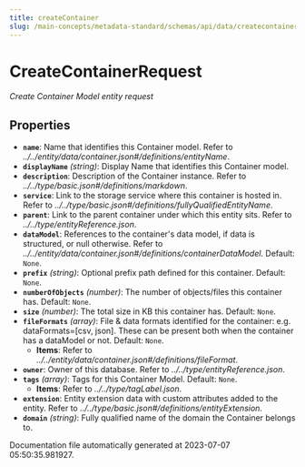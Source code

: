 ```yaml
---
title: createContainer
slug: /main-concepts/metadata-standard/schemas/api/data/createcontainer
---
```


# CreateContainerRequest

*Create Container Model entity request*

## Properties

- **`name`**: Name that identifies this Container model. Refer to *../../entity/data/container.json#/definitions/entityName*.
- **`displayName`** *(string)*: Display Name that identifies this Container model.
- **`description`**: Description of the Container instance. Refer to *../../type/basic.json#/definitions/markdown*.
- **`service`**: Link to the storage service where this container is hosted in. Refer to *../../type/basic.json#/definitions/fullyQualifiedEntityName*.
- **`parent`**: Link to the parent container under which this entity sits. Refer to *../../type/entityReference.json*.
- **`dataModel`**: References to the container's data model, if data is structured, or null otherwise. Refer to *../../entity/data/container.json#/definitions/containerDataModel*. Default: `None`.
- **`prefix`** *(string)*: Optional prefix path defined for this container. Default: `None`.
- **`numberOfObjects`** *(number)*: The number of objects/files this container has. Default: `None`.
- **`size`** *(number)*: The total size in KB this container has. Default: `None`.
- **`fileFormats`** *(array)*: File & data formats identified for the container:  e.g. dataFormats=[csv, json]. These can be present both when the container has a dataModel or not. Default: `None`.
  - **Items**: Refer to *../../entity/data/container.json#/definitions/fileFormat*.
- **`owner`**: Owner of this database. Refer to *../../type/entityReference.json*.
- **`tags`** *(array)*: Tags for this Container Model. Default: `None`.
  - **Items**: Refer to *../../type/tagLabel.json*.
- **`extension`**: Entity extension data with custom attributes added to the entity. Refer to *../../type/basic.json#/definitions/entityExtension*.
- **`domain`** *(string)*: Fully qualified name of the domain the Container belongs to.


Documentation file automatically generated at 2023-07-07 05:50:35.981927.
